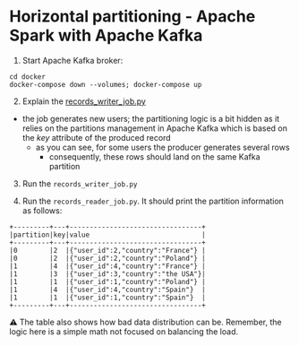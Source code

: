 # Horizontal partitioning - Apache Spark with Apache Kafka

1. Start Apache Kafka broker:
```
cd docker
docker-compose down --volumes; docker-compose up
```

2. Explain the [records_writer_job.py](records_writer_job.py)
* the job generates new users; the partitioning logic is a bit hidden as it relies on the partitions 
  management in Apache Kafka which is based on the _key_ attribute of the produced record
  * as you can see, for some users the producer generates several rows
    * consequently, these rows should land on the same Kafka partition

3. Run the `records_writer_job.py`

4. Run the `records_reader_job.py`. It should print the partition information as follows:

```
+---------+---+---------------------------------+
|partition|key|value                            |
+---------+---+---------------------------------+
|0        |2  |{"user_id":2,"country":"France"} |
|0        |2  |{"user_id":2,"country":"Poland"} |
|1        |4  |{"user_id":4,"country":"France"} |
|1        |3  |{"user_id":3,"country":"the USA"}|
|1        |1  |{"user_id":1,"country":"Poland"} |
|1        |4  |{"user_id":4,"country":"Spain"}  |
|1        |1  |{"user_id":1,"country":"Spain"}  |
+---------+---+---------------------------------+
```

⚠️ The table also shows how bad data distribution can be. Remember, the logic here is a simple math not focused
on balancing the load.